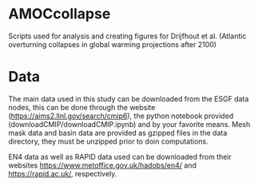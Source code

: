 # AMOCcollapse
Scripts used for analysis and creating figures for Drijfhout et al. (Atlantic overturning collapses in global warming projections after 2100)

# Data
The main data used in this study can be downloaded from the ESGF data nodes, this can be done through the website (https://aims2.llnl.gov/search/cmip6), the python notebook provided (downloadCMIP/downloadCMIP.ipynb) and by your favorite means.  Mesh mask data and basin data are provided as gzipped files in the data directory, they must be unzipped prior to doin computations. 

EN4 data as well as RAPID data used can be downloaded from their websites https://www.metoffice.gov.uk/hadobs/en4/ and https://rapid.ac.uk/, respectively.
